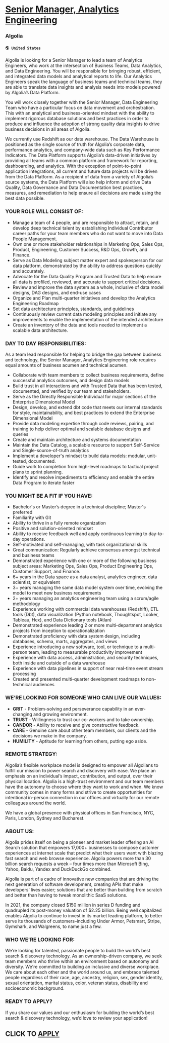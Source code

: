 # [Senior Manager, Analytics Engineering](https://www.remotewlb.com/apply/senior-manager-analytics-engineering-82347)  
### Algolia  
#### `🌎 United States`  

Algolia is looking for a Senior Manager to lead a team of Analytics Engineers, who work at the intersection of Business Teams, Data Analytics, and Data Engineering. You will be responsible for bringing robust, efficient, and integrated data models and analytical reports to life. Our Analytics Engineers speak the language of business teams and technical teams, they are able to translate data insights and analysis needs into models powered by Algolia’s Data Platform.

You will work closely together with the Senior Manager, Data Engineering Team who have a particular focus on data movement and orchestration. This with an analytical and business-oriented mindset with the ability to implement rigorous database solutions and best practices in order to produce and influence the adoption of strong quality data insights to drive business decisions in all areas of Algolia.

We currently use Redshift as our data warehouse. The Data Warehouse is positioned as the single source of truth for Algolia’s corporate data, performance analytics, and company-wide data such as Key Performance Indicators. The Data Platform supports Algolia’s data-driven initiatives by providing all teams with a common platform and framework for reporting, dashboarding, and analytics. With the exception of point-to-point application integrations, all current and future data projects will be driven from the Data Platform. As a recipient of data from a variety of Algolia’s source systems, the Data Platform will also help inform and drive Data Quality, Data Governance and Data Documentation best practices, measures, and remediation to help ensure all decisions are made using the best data possible.

### YOUR ROLE WILL CONSIST OF:

  * Manage a team of 4 people, and are responsible to attract, retain, and develop deep technical talent by establishing Individual Contributor career paths for your team members who do not want to move into Data People Management. 
  * Own one or more stakeholder relationships in Marketing Ops, Sales Ops, Product, Engineering, Customer Success, R&D Ops, Growth, and Finance. 
  * Serve as Data Modeling subject matter expert and spokesperson for our data platform, demonstrated by the ability to address questions quickly and accurately.
  * Advocate for the Data Quality Program and Trusted Data to help ensure all data is profiled, reviewed, and accurate to support critical decisions.
  * Review and improve the data system as a whole, inclusive of data model designs, DAG designs, and end-use cases
  * Organize and Plan multi-quarter initiatives and develop the Analytics Engineering Roadmap
  * Set data architecture principles, standards, and guidelines
  * Continuously review current data modeling principles and initiate any improvements to enable the implementation of the intended architecture
  * Create an inventory of the data and tools needed to implement a scalable data architecture.

### DAY TO DAY RESPONSIBILITIES:

As a team lead responsible for helping to bridge the gap between business and technology, the Senior Manager, Analytics Engineering role requires equal amounts of business acumen and technical acumen.

  * Collaborate with team members to collect business requirements, define successful analytics outcomes, and design data models
  * Build trust in all interactions and with Trusted Data that has been tested, documented, and verified by our team and stakeholders.
  * Serve as the Directly Responsible Individual for major sections of the Enterprise Dimensional Model
  * Design, develop, and extend dbt code that meets our internal standards for style, maintainability, and best practices to extend the Enterprise Dimensional Model
  * Provide data modeling expertise through code reviews, pairing, and training to help deliver optimal and scalable database designs and queries
  * Create and maintain architecture and systems documentation 
  * Maintain the Data Catalog, a scalable resource to support Self-Service and Single-source-of-truth analytics
  * Implement a developer's mindset to build data models: modular, unit-tested, documented.
  * Guide work to completion from high-level roadmaps to tactical project plans to sprint planning. 
  * Identify and resolve impediments to efficiency and enable the entire Data Program to iterate faster

### YOU MIGHT BE A FIT IF YOU HAVE:

  * Bachelor's or Master’s degree in a technical discipline; Master's preferred
  * Familiarity with Git
  * Ability to thrive in a fully remote organization
  * Positive and solution-oriented mindset
  * Ability to receive feedback well and apply continuous learning to day-to-day operations.
  * Self-motivated and self-managing, with task organizational skills
  * Great communication: Regularly achieve consensus amongst technical and business teams
  * Demonstrated experience with one or more of the following business subject areas: Marketing Ops, Sales Ops, Product Engineering Ops, Customer Support, and Finance.
  * 6+ years in the Data space as a data analyst, analytics engineer, data scientist, or equivalent
  * 3+ years managing the same data model system over time, evolving the model to meet new business requirements
  * 2+ years managing an analytics engineering team using a scrum/agile methodology
  * Experience working with commercial data warehouses (Redshift), ETL tools (Dbt), data visualization (Python notebook, Thoughtspot, Looker, Tableau, Hex), and Data Dictionary tools (Atlan)
  * Demonstrated experience leading 2 or more multi-department analytics projects from inception to operationalization
  * Demonstrated proficiency with data system design, including databases, schema, marts, aggregates, and views
  * Experience introducing a new software, tool, or technique to a multi-person team, leading to measurable productivity improvement
  * Experience with data access, administration, and security techniques, both inside and outside of a data warehouse
  * Experience with data pipelines in support of near real-time event stream processing
  * Created and presented multi-quarter development roadmaps to non-technical audiences

### WE’RE LOOKING FOR SOMEONE WHO CAN LIVE OUR VALUES:

  *  **GRIT** \- Problem-solving and perseverance capability in an ever-changing and growing environment.
  *  **TRUST** \- Willingness to trust our co-workers and to take ownership.
  *  **CANDOR** \- Ability to receive and give constructive feedback.
  *  **CARE** \- Genuine care about other team members, our clients and the decisions we make in the company.
  *  **HUMILITY** \- Aptitude for learning from others, putting ego aside.

### REMOTE STRATEGY:

Algolia’s flexible workplace model is designed to empower all Algolians to fulfill our mission to power search and discovery with ease. We place an emphasis on an individual’s impact, contribution, and output, over their physical location. Algolia is a high-trust environment and our team members have the autonomy to choose where they want to work and when. We know community comes in many forms and strive to create opportunities for intentional in-person connection in our offices and virtually for our remote colleagues around the world.

We have a global presence with physical offices in San Francisco, NYC, Paris, London, Sydney and Bucharest.

### ABOUT US:

Algolia prides itself on being a pioneer and market leader offering an AI Search solution that empowers 17,000+ businesses to compose customer experiences at internet scale that predict what their users want with blazing fast search and web browse experience. Algolia powers more than 30 billion search requests a week – four times more than Microsoft Bing, Yahoo, Baidu, Yandex and DuckDuckGo combined.

Algolia is part of a cadre of innovative new companies that are driving the next generation of software development, creating APIs that make developers’ lives easier; solutions that are better than building from scratch and better than having to tweak monolithic SaaS solutions.

In 2021, the company closed $150 million in series D funding and quadrupled its post-money valuation of $2.25 billion. Being well capitalized enables Algolia to continue to invest in its market leading platform, to better serve its thousands of customers–including Under Armor, Petsmart, Stripe, Gymshark, and Walgreens, to name just a few.

### WHO WE'RE LOOKING FOR:

We’re looking for talented, passionate people to build the world’s best search & discovery technology. As an ownership-driven company, we seek team members who thrive within an environment based on autonomy and diversity. We're committed to building an inclusive and diverse workplace. We care about each other and the world around us, and embrace talented people regardless of their race, age, ancestry, religion, sex, gender identity, sexual orientation, marital status, color, veteran status, disability and socioeconomic background.

### READY TO APPLY?

If you share our values and our enthusiasm for building the world’s best search & discovery technology, we’d love to review your application!

  
## CLICK TO [APPLY](https://www.remotewlb.com/apply/senior-manager-analytics-engineering-82347)

